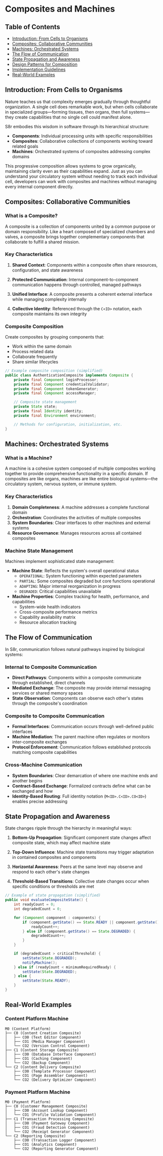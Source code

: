 <!--
Copyright (c) 2025 Eric C. Mumford (@heymumford)

This software was developed with analytical assistance from AI tools 
including Claude 3.7 Sonnet, Claude Code, and Google Gemini Deep Research,
which were used as paid services. All intellectual property rights 
remain exclusively with the copyright holder listed above.

Licensed under the Mozilla Public License 2.0
-->


# Composites and Machines

## Table of Contents

- [Introduction: From Cells to Organisms](#introduction-from-cells-to-organisms)
- [Composites: Collaborative Communities](#composites-collaborative-communities)
- [Machines: Orchestrated Systems](#machines-orchestrated-systems)
- [The Flow of Communication](#the-flow-of-communication)
- [State Propagation and Awareness](#state-propagation-and-awareness)
- [Design Patterns for Composition](#design-patterns-for-composition)
- [Implementation Guidelines](#implementation-guidelines)
- [Real-World Examples](#real-world-examples)

## Introduction: From Cells to Organisms

Nature teaches us that complexity emerges gradually through thoughtful organization. A single cell does remarkable work, but when cells collaborate in specialized groups—forming tissues, then organs, then full systems—they create capabilities that no single cell could manifest alone.

S8r embodies this wisdom in software through its hierarchical structure:

- **Components**: Individual processing units with specific responsibilities
- **Composites**: Collaborative collections of components working toward related goals
- **Machines**: Orchestrated systems of composites addressing complex domains

This progressive composition allows systems to grow organically, maintaining clarity even as their capabilities expand. Just as you can understand your circulatory system without needing to track each individual cell, developers can work with composites and machines without managing every internal component directly.

## Composites: Collaborative Communities

### What is a Composite?

A composite is a collection of components united by a common purpose or domain responsibility. Like a heart composed of specialized chambers and valves, a composite brings together complementary components that collaborate to fulfill a shared mission.

### Key Characteristics

1. **Shared Context**: Components within a composite often share resources, configuration, and state awareness

2. **Protected Communication**: Internal component-to-component communication happens through controlled, managed pathways

3. **Unified Interface**: A composite presents a coherent external interface while managing complexity internally

4. **Collective Identity**: Referenced through the `C<ID>` notation, each composite maintains its own integrity

### Composite Composition

Create composites by grouping components that:

- Work within the same domain
- Process related data
- Collaborate frequently
- Share similar lifecycles

```java
// Example composite composition (simplified)
public class AuthenticationComposite implements Composite {
    private final Component loginProcessor;
    private final Component credentialValidator;
    private final Component tokenGenerator;
    private final Component accessManager;

    // Composite state management
    private State state;
    private final Identity identity;
    private final Environment environment;

    // Methods for configuration, initialization, etc.
}
```

## Machines: Orchestrated Systems

### What is a Machine?

A machine is a cohesive system composed of multiple composites working together to provide comprehensive functionality in a specific domain. If composites are like organs, machines are like entire biological systems—the circulatory system, nervous system, or immune system.

### Key Characteristics

1. **Domain Completeness**: A machine addresses a complete functional domain
2. **Orchestration**: Coordinates the activities of multiple composites
3. **System Boundaries**: Clear interfaces to other machines and external systems
4. **Resource Governance**: Manages resources across all contained composites

### Machine State Management

Machines implement sophisticated state management:

- **Machine State**: Reflects the system's overall operational status
  - `OPERATIONAL`: System functioning within expected parameters
  - `PARTIAL`: Some composites degraded but core functions operational
  - `ADAPTING`: Major internal reorganization in progress
  - `DEGRADED`: Critical capabilities unavailable
- **Machine Properties**: Complex tracking for health, performance, and capabilities
  - System-wide health indicators
  - Cross-composite performance metrics
  - Capability availability matrix
  - Resource allocation tracking

## The Flow of Communication

In S8r, communication follows natural pathways inspired by biological systems:

### Internal to Composite Communication

- **Direct Pathways**: Components within a composite communicate through established, direct channels
- **Mediated Exchange**: The composite may provide internal messaging services or shared memory spaces
- **State Observation**: Components can observe each other's states through the composite's coordination

### Composite to Composite Communication

- **Formal Interfaces**: Communication occurs through well-defined public interfaces
- **Machine Mediation**: The parent machine often regulates or monitors inter-composite exchanges
- **Protocol Enforcement**: Communication follows established protocols matching composite capabilities

### Cross-Machine Communication

- **System Boundaries**: Clear demarcation of where one machine ends and another begins
- **Contract-Based Exchange**: Formalized contracts define what can be exchanged and how
- **Identity-Based Routing**: Full identity notation (`M<ID>.C<ID>.CO<ID>`) enables precise addressing

## State Propagation and Awareness

State changes ripple through the hierarchy in meaningful ways:

1. **Bottom-Up Propagation**: Significant component state changes affect composite state, which may affect machine state

2. **Top-Down Influence**: Machine state transitions may trigger adaptation in contained composites and components

3. **Horizontal Awareness**: Peers at the same level may observe and respond to each other's state changes

4. **Threshold-Based Transitions**: Collective state changes occur when specific conditions or thresholds are met

```java
// Example of state propagation (simplified)
public void evaluateCompositeState() {
    int readyCount = 0;
    int degradedCount = 0;

    for (Component component : components) {
        if (component.getState() == State.READY || component.getState() == State.ACTIVE) {
            readyCount++;
        } else if (component.getState() == State.DEGRADED) {
            degradedCount++;
        }
    }

    if (degradedCount > criticalThreshold) {
        setState(State.DEGRADED);
        notifyMachine();
    } else if (readyCount < minimumRequiredReady) {
        setState(State.DEGRADED);
    } else {
        setState(State.READY);
    }
}
```

## Real-World Examples

### Content Platform Machine

```
M0 (Content Platform)
├── C0 (Content Creation Composite)
│   ├── CO0 (Text Editor Component)
│   ├── CO1 (Media Manager Component)
│   └── CO2 (Version Control Component)
├── C1 (Content Storage Composite)
│   ├── CO0 (Database Interface Component)
│   ├── CO1 (Caching Component)
│   └── CO2 (Backup Component)
└── C2 (Content Delivery Composite)
    ├── CO0 (Template Processor Component)
    ├── CO1 (Page Assembler Component)
    └── CO2 (Delivery Optimizer Component)
```

### Payment Platform Machine

```
M0 (Payment Platform)
├── C0 (Customer Management Composite)
│   ├── CO0 (Account Lookup Component)
│   └── CO1 (Profile Validation Component)
├── C1 (Transaction Processing Composite)
│   ├── CO0 (Payment Gateway Component)
│   ├── CO1 (Fraud Detection Component)
│   └── CO2 (Receipt Generator Component)
└── C2 (Reporting Composite)
    ├── CO0 (Transaction Logger Component)
    ├── CO1 (Analytics Component)
    └── CO2 (Reporting Generator Component)
```

```
```

